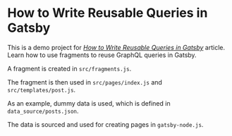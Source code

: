 # How to Write Reusable Queries in Gatsby

This is a demo project for [_How to Write Reusable Queries in Gatsby_](https://www.codeconcisely.com/posts/how-to-write-reusable-queries-in-gatsby/) article.
Learn how to use fragments to reuse GraphQL queries in Gatsby.

A fragment is created in `src/fragments.js`.

The fragment is then used in `src/pages/index.js` and `src/templates/post.js`.

As an example, dummy data is used, which is defined in `data_source/posts.json`.

The data is sourced and used for creating pages in `gatsby-node.js`.
